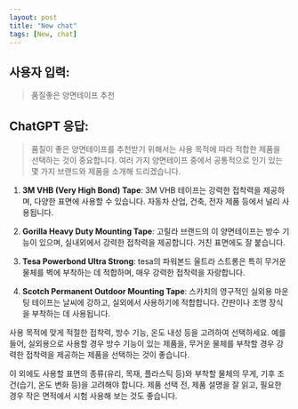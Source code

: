 ```yaml
---
layout: post
title: "New chat"
tags: [New, chat]
---
```


## 사용자 입력:
> 품질좋은 양면테이프 추천

## ChatGPT 응답:
> 품질이 좋은 양면테이프를 추천받기 위해서는 사용 목적에 따라 적합한 제품을 선택하는 것이 중요합니다. 여러 가지 양면테이프 중에서 공통적으로 인기 있는 몇 가지 브랜드와 제품을 소개해 드리겠습니다.

1. **3M VHB (Very High Bond) Tape**: 3M VHB 테이프는 강력한 접착력을 제공하며, 다양한 표면에 사용할 수 있습니다. 자동차 산업, 건축, 전자 제품 등에서 널리 사용됩니다.

2. **Gorilla Heavy Duty Mounting Tape**: 고릴라 브랜드의 이 양면테이프는 방수 기능이 있으며, 실내외에서 강력한 접착력을 제공합니다. 거친 표면에도 잘 붙습니다.

3. **Tesa Powerbond Ultra Strong**: tesa의 파워본드 울트라 스트롱은 특히 무거운 물체를 벽에 부착하는 데 적합하며, 매우 강력한 접착력을 자랑합니다.

4. **Scotch Permanent Outdoor Mounting Tape**: 스카치의 영구적인 실외용 마운팅 테이프는 날씨에 강하고, 실외에서 사용하기에 적합합니다. 간판이나 조명 장식을 부착하는 데 사용됩니다.

사용 목적에 맞게 적절한 접착력, 방수 기능, 온도 내성 등을 고려하여 선택하세요. 예를 들어, 실외용으로 사용할 경우 방수 기능이 있는 제품을, 무거운 물체를 부착할 경우 강력한 접착력을 제공하는 제품을 선택하는 것이 좋습니다.

이 외에도 사용할 표면의 종류(유리, 목재, 플라스틱 등)와 부착할 물체의 무게, 기후 조건(습기, 온도 변화 등)을 고려해야 합니다. 제품 선택 전, 제품 설명을 잘 읽고, 필요한 경우 작은 면적에서 시험 사용해 보는 것도 좋습니다.

